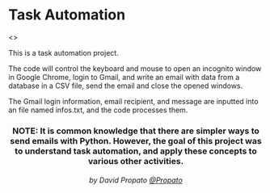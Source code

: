 # Task Automation

<>

This is a task automation project.

The code will control the keyboard and mouse to open an incognito window in Google Chrome, login to Gmail, and write an email with data from a database in a CSV file, send the email and close the opened windows.

The Gmail login information, email recipient, and message are inputted into an file named infos.txt, and the code processes them.

<h3 align="center">NOTE: It is common knowledge that there are simpler ways to send emails with Python. However, the goal of this project was to understand task automation, and apply these concepts to various other activities.</h3>

<h6 align="center">by David Propato <a href="https://github.com/Propato">@Propato</a> </h6>